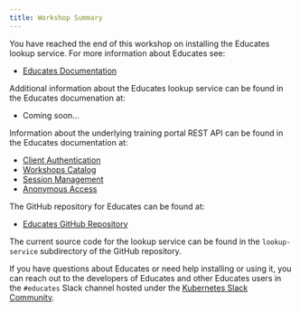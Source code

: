 ```yaml
---
title: Workshop Summary
---
```


You have reached the end of this workshop on installing the Educates lookup
service. For more information about Educates see:

* [Educates Documentation](https://docs.educates.dev)

Additional information about the Educates lookup service can be found in the
Educates documenation at:

* Coming soon...

Information about the underlying training portal REST API can be found in the
Educates documentation at:

* [Client Authentication](https://docs.educates.dev/portal-rest-api/client-authentication)
* [Workshops Catalog](https://docs.educates.dev/portal-rest-api/workshops-catalog)
* [Session Management](https://docs.educates.dev/portal-rest-api/session-management)
* [Anonymous Access](https://docs.educates.dev/portal-rest-api/anonymous-access)

The GitHub repository for Educates can be found at:

* [Educates GitHub Repository](https://github.com/vmware-tanzu-labs/educates-training-platform)

The current source code for the lookup service can be found in the
`lookup-service` subdirectory of the GitHub repository.

If you have questions about Educates or need help installing or using it, you
can reach out to the developers of Educates and other Educates users in the
`#educates` Slack channel hosted under the [Kubernetes Slack
Community](https://kubernetes.slack.com/).
